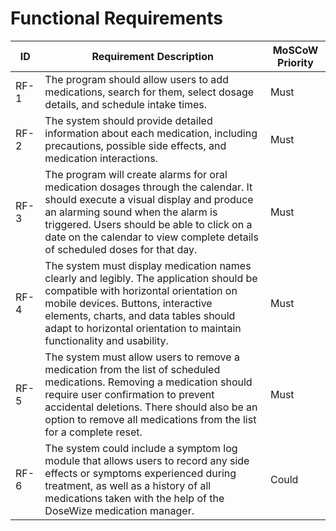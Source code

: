 # Functional Requirements 

| ID   | Requirement Description                                             | MoSCoW Priority   |
| ---- | -------------------------------------------------------------------- | ----------------- |
| RF-1 | The program should allow users to add medications, search for them, select dosage details, and schedule intake times. | Must              |
| RF-2 | The system should provide detailed information about each medication, including precautions, possible side effects, and medication interactions. | Must |
| RF-3 | The program will create alarms for oral medication dosages through the calendar. It should execute a visual display and produce an alarming sound when the alarm is triggered. Users should be able to click on a date on the calendar to view complete details of scheduled doses for that day. | Must |
| RF-4 | The system must display medication names clearly and legibly. The application should be compatible with horizontal orientation on mobile devices. Buttons, interactive elements, charts, and data tables should adapt to horizontal orientation to maintain functionality and usability. | Must |
| RF-5 | The system must allow users to remove a medication from the list of scheduled medications. Removing a medication should require user confirmation to prevent accidental deletions. There should also be an option to remove all medications from the list for a complete reset. | Must |
| RF-6 | The system could include a symptom log module that allows users to record any side effects or symptoms experienced during treatment, as well as a history of all medications taken with the help of the DoseWize medication manager. | Could |

